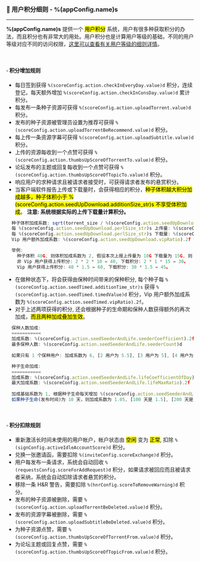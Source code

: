 ### :orange_book: 用户积分细则 - %(appConfig.name)s
---
**%(appConfig.name)s** 提供一个 <mark>用户积分</mark> 系统，用户有很多种获取积分的办法，而且积分也有非常大的用处。用户积分也是计算用户等级的基础，不同的用户等级对应不同的访问权限，[这里可以查看有关用户等级的细则详情](/about/manual/userLevelRules)。

&emsp;

#### :white_small_square: 积分增加规则
* 每日签到获得 `%(scoreConfig.action.checkInEveryDay.value)d` 积分，连续登记，每天额外增加 `%(scoreConfig.action.checkInConsDay.value)d` 累计积分。
* 每发布一条种子资源可获得 `%(scoreConfig.action.uploadTorrent.value)d` 积分。
* 发布的种子资源被管理员设置为推荐可获得 `%(scoreConfig.action.uploadTorrentBeRecommend.value)d` 积分。
* 每上传一条资源字幕可获得 `%(scoreConfig.action.uploadSubtitle.value)d` 积分。
* 上传的资源每收到一个点赞可获得 `%(scoreConfig.action.thumbsUpScoreOfTorrentTo.value)d` 积分。
* 论坛发布的主题或回复每收到一个点赞可获得 `%(scoreConfig.action.thumbsUpScoreOfTopicTo.value)d` 积分。
* 响应用户的求种请求且被请求者接受时，可获得请求者发布的悬赏积分。
* 当客户端软件报告上传或下载量时，会获得相应的积分，<mark>种子体积越大积分加成越多，种子体积小于 %(scoreConfig.action.seedUpDownload.additionSize_str)s 不享受体积加成</mark>。
  <span class="text-danger">**注意: 系统根据实际的上传下载量计算积分。**</span>
```javascript
  种子体积加成系数: sqrt(torrent_size / %(scoreConfig.action.seedUpDownload.additionSize_str)s)。
  每 %(scoreConfig.action.seedUpDownload.perlSize_str)s 上传量: %(scoreConfig.action.seedUpDownload.uploadValue)d 积分。
  每 %(scoreConfig.action.seedUpDownload.perlSize_str)s 下载量: %(scoreConfig.action.seedUpDownload.downloadValue)d 积分。
  Vip 用户额外加成系数: %(scoreConfig.action.seedUpDownload.vipRatio).2f 倍。

  举例: 
    种子体积 40G, 则体积加成系数为 2, 假设本次上报上传量为 10G 下载量为 15G, 则：
    非 Vip 用户获得上传积分: 2 * 2 * 10 = 40, 下载积分: 2 * 1 * 15 = 30。
    Vip 用户获得上传积分: 40 * 1.5 = 60, 下载积分: 30 * 1.5 = 45。
```
* 在做种状态下，将会获得由保种时间带来的保种积分, 每个种子每 `%(scoreConfig.action.seedTimed.additionTime_str)s` 获得 `%(scoreConfig.action.seedTimed.timedValue)d` 积分，Vip 用户额外加成系数为 `%(scoreConfig.action.seedTimed.vipRatio).2f`。
* 对于上述两项获得的积分, 还会根据种子的生命期和保种人数获得额外的再次加成，<mark>而且两种加成叠加生效</mark>。
```javascript
  保种人数加成:
  ===========
  加成系数: %(scoreConfig.action.seedSeederAndLife.seederCoefficient).2f
  最多保种人数: %(scoreConfig.action.seedSeederAndLife.seederCount)d
  
  如果只有 1 个保种用户: 加成系数为 6, [2 用户为 5.5], [3 用户为 5], [4 用户为 4.5], [5 用户为 4], [6 用户为 3.5], [7 用户为 3], [8 用户为 2.5], [9 用户为 2], [10 用户为 1.5], [超过 10 用户为 1, 相当于没有加成]。
```
```javascript
  种子生命加成:
  ===========
  加成系数: %(scoreConfig.action.seedSeederAndLife.lifeCoefficientOfDay).3f
  最大加成系数: %(scoreConfig.action.seedSeederAndLife.lifeMaxRatio).2f
  
  加成基础系数为 1, 根据种子生命每天增加 %(scoreConfig.action.seedSeederAndLife.lifeCoefficientOfDay).3f。
  如果种子生命(发布时间)为 10 天，则加成系数为 1.05, [100 天是 1.5], [200 天是 2.0], 以此类推，最大加成系数为 %(scoreConfig.action.seedSeederAndLife.lifeMaxRatio).2f。
```
&emsp;

#### :white_small_square: 积分扣除规则
* 重新激活长时间未使用的用户帐户，帐户状态由 <mark>空闲</mark> 变为 <mark>正常</mark>, 扣除 `%(signConfig.activeIdleAccountScore)d` 积分。
* 兑换一张邀请函，需要扣除 `%(inviteConfig.scoreExchange)d` 积分。
* 用户每发布一条请求，系统会自动回收 `%(requestsConfig.scoreForAddRequest)d` 积分，如果请求被回应而且被请求者采纳，系统会自动扣除请求者悬赏的积分。
* 移除一条 H&R 警告，需要扣除 `%(hnrConfig.scoreToRemoveWarning)d` 积分。
* 发布的种子资源被删除，需要 `%(scoreConfig.action.uploadTorrentBeDeleted.value)d` 积分。
* 发布的资源字幕被删除，需要 `%(scoreConfig.action.uploadSubtitleBeDeleted.value)d` 积分。
* 为种子资源点赞，需要 `%(scoreConfig.action.thumbsUpScoreOfTorrentFrom.value)d` 积分。
* 为论坛主题或回复点赞，需要 `%(scoreConfig.action.thumbsUpScoreOfTopicFrom.value)d` 积分。